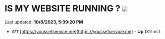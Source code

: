 # IS MY WEBSITE RUNNING ? [![](https://img.shields.io/static/v1?label=Sponsor&message=%E2%9D%A4&logo=GitHub&color=%23fe8e86)](https://github.com/sponsors/<username>)

Last updated: **10/8/2023, 5:39:20 PM**

- `GET` [https://youssefservice.me](https://youssefservice.me) - **Up** (811ms)
